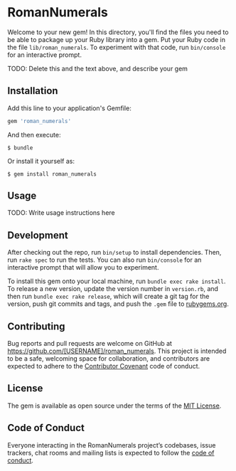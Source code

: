 # RomanNumerals

Welcome to your new gem! In this directory, you'll find the files you need to be able to package up your Ruby library into a gem. Put your Ruby code in the file `lib/roman_numerals`. To experiment with that code, run `bin/console` for an interactive prompt.

TODO: Delete this and the text above, and describe your gem

## Installation

Add this line to your application's Gemfile:

```ruby
gem 'roman_numerals'
```

And then execute:

    $ bundle

Or install it yourself as:

    $ gem install roman_numerals

## Usage

TODO: Write usage instructions here

## Development

After checking out the repo, run `bin/setup` to install dependencies. Then, run `rake spec` to run the tests. You can also run `bin/console` for an interactive prompt that will allow you to experiment.

To install this gem onto your local machine, run `bundle exec rake install`. To release a new version, update the version number in `version.rb`, and then run `bundle exec rake release`, which will create a git tag for the version, push git commits and tags, and push the `.gem` file to [rubygems.org](https://rubygems.org).

## Contributing

Bug reports and pull requests are welcome on GitHub at https://github.com/[USERNAME]/roman_numerals. This project is intended to be a safe, welcoming space for collaboration, and contributors are expected to adhere to the [Contributor Covenant](http://contributor-covenant.org) code of conduct.

## License

The gem is available as open source under the terms of the [MIT License](https://opensource.org/licenses/MIT).

## Code of Conduct

Everyone interacting in the RomanNumerals project’s codebases, issue trackers, chat rooms and mailing lists is expected to follow the [code of conduct](https://github.com/[USERNAME]/roman_numerals/blob/master/CODE_OF_CONDUCT.md).
